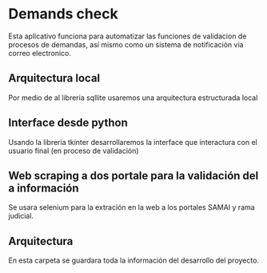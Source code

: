 # Demands check
Esta aplicativo funciona para automatizar las funciones de validacion de procesos de demandas, así mismo como un sistema de notificación via correo electronico.

## Arquitectura local
Por medio de al libreria sqllite usaremos una arquitectura estructurada local

## Interface desde python
Usando la libreria tkinter desarrollaremos la interface que interactura con el usuario final (en proceso de validación)

## Web scraping a dos portale para la validación del a información
Se usara selenium para la extración en la web a los portales SAMAI y rama judicial.

## Arquitectura
En esta carpeta se guardara toda la información del desarrollo del proyecto.
